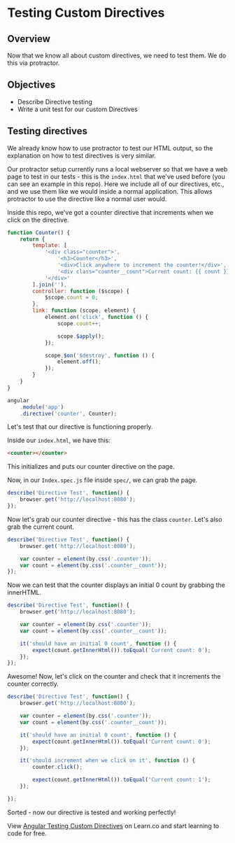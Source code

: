 # Testing Custom Directives

## Overview

Now that we know all about custom directives, we need to test them. We do this via protractor.

## Objectives

- Describe Directive testing
- Write a unit test for our custom Directives

## Testing directives

We already know how to use protractor to test our HTML output, so the explanation on how to test directives is very similar.

Our protractor setup currently runs a local webserver so that we have a web page to test in our tests - this is the `index.html` that we've used before (you can see an example in this repo). Here we include all of our directives, etc., and we use them like we would inside a normal application. This allows protractor to use the directive like a normal user would.

Inside this repo, we've got a counter directive that increments when we click on the directive.

```js
function Counter() {
	return {
		template: [
			'<div class="counter">',
				'<h3>Counter</h3>',
				'<div>Click anywhere to increment the counter!</div>',
				'<div class="counter__count">Current count: {{ count }}</div>',
			'</div>'
		].join(''),
		controller: function ($scope) {
			$scope.count = 0;
		},
		link: function (scope, element) {
			element.on('click', function () {
				scope.count++;

				scope.$apply();
			});

			scope.$on('$destroy', function () {
				element.off();
			});
		}
	}
}

angular
	.module('app')
	.directive('counter', Counter);
```

Let's test that our directive is functioning properly.

Inside our `index.html`, we have this:

```html
<counter></counter>
```

This initializes and puts our counter directive on the page.

Now, in our `Index.spec.js` file inside `spec/`, we can grab the page.

```js
describe('Directive Test', function() {
	browser.get('http://localhost:8080');
});
```

Now let's grab our counter directive - this has the class `counter`. Let's also grab the current count.

```js
describe('Directive Test', function() {
	browser.get('http://localhost:8080');

	var counter = element(by.css('.counter'));
	var count = element(by.css('.counter__count'));
});
```

Now we can test that the counter displays an initial 0 count by grabbing the innerHTML.

```js
describe('Directive Test', function() {
	browser.get('http://localhost:8080');

	var counter = element(by.css('.counter'));
	var count = element(by.css('.counter__count'));

	it('should have an initial 0 count', function () {
		expect(count.getInnerHtml()).toEqual('Current count: 0');
	});
});
```

Awesome! Now, let's click on the counter and check that it increments the counter correctly.

```js
describe('Directive Test', function() {
	browser.get('http://localhost:8080');

	var counter = element(by.css('.counter'));
	var count = element(by.css('.counter__count'));

	it('should have an initial 0 count', function () {
		expect(count.getInnerHtml()).toEqual('Current count: 0');
	});

	it('should increment when we click on it', function () {
		counter.click();

		expect(count.getInnerHtml()).toEqual('Current count: 1');
	});

});
```

Sorted - now our directive is tested and working perfectly!

<p class='util--hide'>View <a href='https://learn.co/lessons/angular-testing-custom-directives-readme'>Angular Testing Custom Directives</a> on Learn.co and start learning to code for free.</p>
